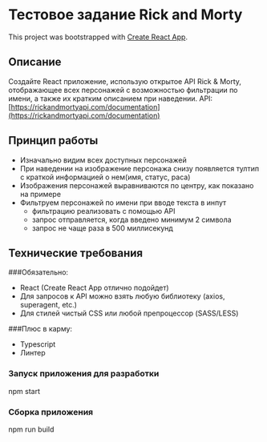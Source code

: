 # Тестовое задание Rick and Morty

This project was bootstrapped with [Create React App](https://github.com/facebook/create-react-app).

## Описание

Создайте React приложение, использую открытое API Rick & Morty, отображающее
всех персонажей с возможностью фильтрации по имени, а также их кратким
описанием при наведении.
API: [https://rickandmortyapi.com/documentation](https://rickandmortyapi.com/documentation)

## Принцип работы

* Изначально видим всех доступных персонажей
* При наведении на изображение персонажа снизу появляется тултип с краткой
информацией о нем(имя, статус, раса)
* Изображения персонажей выравниваются по центру, как показано на примере
* Фильтруем персонажей по имени при вводе текста в инпут
  * фильтрацию реализовать с помощью API
  * запрос отправляется, когда введено минимум 2 символа
  * запрос не чаще раза в 500 миллисекунд

## Технические требования

###Обязательно:
* React (Create React App отлично подойдет)
* Для запросов к API можно взять любую библиотеку (axios, superagent, etc.)
* Для стилей чистый CSS или любой препроцессор (SASS/LESS)

###Плюс в карму:
* Typescript
* Линтер

### Запуск приложения для разработки
npm start

### Сборка приложения
npm run build